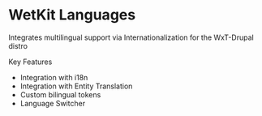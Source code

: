 WetKit Languages
===============
Integrates multilingual support via Internationalization for the WxT-Drupal distro

Key Features
* Integration with i18n
* Integration with Entity Translation
* Custom bilingual tokens
* Language Switcher
